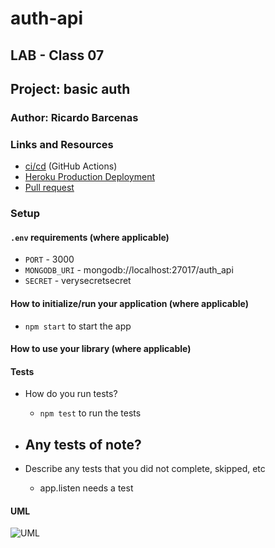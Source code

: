 # auth-api

## LAB - Class 07

## Project: basic auth

### Author: Ricardo Barcenas

### Links and Resources

- [ci/cd]() (GitHub Actions)
- [Heroku Production Deployment](https://ricardob-auth-api.herokuapp.com/)
- [Pull request](https://github.com/401-advanced-javascript-ricardo-b/auth-api/pull/1)

### Setup

#### `.env` requirements (where applicable)

- `PORT` - 3000
- `MONGODB_URI` - mongodb://localhost:27017/auth_api
- `SECRET` - verysecretsecret

#### How to initialize/run your application (where applicable)

- `npm start` to start the app

#### How to use your library (where applicable)

#### Tests

- How do you run tests?
  -  `npm test` to run the tests
- Any tests of note?
  - 

- Describe any tests that you did not complete, skipped, etc
  - app.listen needs a test

#### UML

![UML](assets/bearerauth.png)